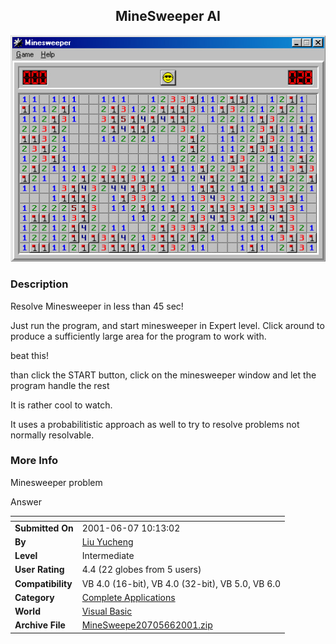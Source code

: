 ﻿<div align="center">

## MineSweeper AI

<img src="PIC200166524579337.jpg">
</div>

### Description

Resolve Minesweeper in less than 45 sec!

Just run the program, and start minesweeper in Expert level. Click around to produce a sufficiently large area for the program to work with.

beat this!

than click the START button, click on the minesweeper window and let the program handle the rest

It is rather cool to watch.

It uses a probabilitistic approach as well to try to resolve problems not normally resolvable.
 
### More Info
 
Minesweeper problem

Answer


<span>             |<span>
---                |---
**Submitted On**   |2001-06-07 10:13:02
**By**             |[Liu Yucheng](https://github.com/Planet-Source-Code/PSCIndex/blob/master/ByAuthor/liu-yucheng.md)
**Level**          |Intermediate
**User Rating**    |4.4 (22 globes from 5 users)
**Compatibility**  |VB 4\.0 \(16\-bit\), VB 4\.0 \(32\-bit\), VB 5\.0, VB 6\.0
**Category**       |[Complete Applications](https://github.com/Planet-Source-Code/PSCIndex/blob/master/ByCategory/complete-applications__1-27.md)
**World**          |[Visual Basic](https://github.com/Planet-Source-Code/PSCIndex/blob/master/ByWorld/visual-basic.md)
**Archive File**   |[MineSweepe20705662001\.zip](https://github.com/Planet-Source-Code/liu-yucheng-minesweeper-ai__1-23816/archive/master.zip)








